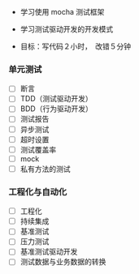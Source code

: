 - 学习使用 mocha 测试框架

- 学习测试驱动开发的开发模式

- 目标：写代码２小时，　改错５分钟

### 单元测试

- [ ] 断言
- [ ] TDD（测试驱动开发）
- [ ] BDD（行为驱动开发）
- [ ] 测试报告
- [ ] 异步测试
- [ ] 超时设置
- [ ] 测试覆盖率
- [ ] mock
- [ ] 私有方法的测试

### 工程化与自动化

- [ ] 工程化
- [ ] 持续集成
- [ ] 基准测试
- [ ] 压力测试
- [ ] 基准测试驱动开发
- [ ] 测试数据与业务数据的转换
